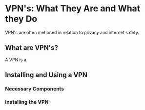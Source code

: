 <p>
<h1>VPN's: What They Are and What they Do</h1>
</p>

<p>VPN's are often metioned in relation to privacy and internet safety. </p>

<h2>What are VPN's?</h2>
<p>A VPN is a </p>

<h2>Installing and Using a VPN</h2>

<h3>Necessary Components</h3>

<h3>Installing the VPN</h3>
